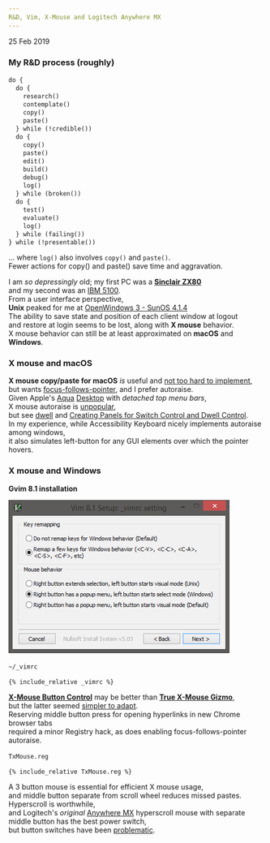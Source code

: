 ```yaml
---
R&D, Vim, X-Mouse and Logitech Anywhere MX
---
```

25 Feb 2019  

### My R&D process (roughly)
```
do {
  do {
    research()
    contemplate()
    copy()
    paste()
  } while (!credible())
  do {
    copy()
    paste()
    edit()
    build()
    debug()
    log()
  } while (broken())
  do {
    test()
    evaluate()
    log()
  } while (failing())
} while (!presentable())
```
... where `log()` also involves `copy()` and `paste()`.  
Fewer actions for copy() and paste() save time and aggravation.

I am *so depressingly* old; my first PC was a [**Sinclair ZX80**](https://en.wikipedia.org/wiki/ZX80)  
and my second was an [IBM 5100](https://en.wikipedia.org/wiki/IBM_5100).  
From a user interface perspective,  
**Unix** peaked for me at [OpenWindows 3 - SunOS 4.1.4](http://toastytech.com/guis/ow3.html)  
The ability to save state and position of each client window at logout   
and restore at login seems to be lost, along with **X mouse** behavior.   
X mouse behavior can still be at least approximated on **macOS** and **Windows**.  

### X mouse and macOS
**X mouse copy/paste for macOS** *is* useful and [not too hard to implement](https://github.com/blekenbleu/macXcopy),  
but wants [focus-follows-pointer](https://en.wikipedia.org/wiki/Focus_(computing)#Focus_follows_pointer), and I prefer autoraise.  
Given Apple's [Aqua](https://en.wikipedia.org/wiki/Aqua_(user_interface)) [Desktop](https://support.apple.com/en-us/HT201956) with *detached top menu bars*,  
X mouse autoraise is [unpopular](http://steve-yegge.blogspot.com/2008/04/settling-osx-focus-follows-mouse-debate.html),  
but see [dwell](http://xahlee.info/kbd/macos_hover_switch_window.html) and [Creating Panels for Switch Control and Dwell Control](https://mcmw.abilitynet.org.uk/macos-1013-high-sierra-creating-panels-switch-control-and-dwell-control).  
In my experience, while Accessibility Keyboard nicely implements autoraise among windows,  
it also simulates left-button for any GUI elements over which the pointer hovers.

### X mouse and Windows
**Gvim 8.1 installation**

![snapshot of Vim installation settings](Vim.gif "installation settings")

`~/_vimrc`
```
{% include_relative _vimrc %}  
```
**[X-Mouse Button Control](https://www.highrez.co.uk/downloads/xmousebuttoncontrol.htm)** may be better than **[True X-Mouse Gizmo](http://fy.chalmers.se/~appro/nt/TXMouse/)**,  
but the latter seemed [simpler to adapt](http://articleworthreading.blogspot.com/2016/03/true-x-mouse-gizmo-courtesy.html).  
Reserving middle button press for opening hyperlinks in new Chrome  browser tabs  
required a minor Registry hack, as does enabling focus-follows-pointer autoraise.

`TxMouse.reg`
```
{% include_relative TxMouse.reg %}  
```

A 3 button mouse is essential for efficient X mouse usage,  
and middle button separate from scroll wheel reduces missed pastes.
Hyperscroll is worthwhile,  
and Logitech's *original* [Anywhere MX](https://www.amazon.com/dp/B007PJ4Q4A)
 hyperscroll mouse with separate middle button has the best power switch,  
but button switches have been [problematic](https://www.ifixit.com/Guide/How+to+fix+Logitech+Anywhere+MX+Phantom+Double+Click/75780).
